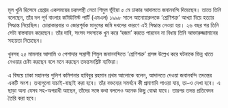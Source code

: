 মূল খুনি হিসেবে গ্রেপ্তার একসময়ের চরমপন্থী নেতা শিমুল ভূঁইয়া ৫ মে ঢাকার আদালতে জবানবন্দি দিয়েছেন। তাতে তিনি বলেছেন, তাঁর দল পূর্ব বাংলার কমিউনিস্ট পার্টি (এমএল) ১৯৯৮ সালে আনোয়ারুলকে ‘শ্রেণিশত্রু’ আখ্যা দিয়ে হত্যার সিদ্ধান্ত নিয়েছিল। চোরাকারবার ও জোরপূর্বক মানুষের জমি দখলের কারণে এই সিদ্ধান্ত নেওয়া হয়। ২৬ বছর পর তিনি সেটা বাস্তবায়ন করেছেন। তাঁর দাবি, সংসদ সদস্যকে খুন করে ‘হজম’ করতে পারবেন না বিধায় তিনি আক্তারুজ্জামানের সহায়তা নিয়েছেন।

খুনসহ ২৫ মামলার আসামি ও পেশাদার সন্ত্রাসী শিমুল জবানবন্দিতে ‘শ্রেণিশত্রু’ প্রসঙ্গ উল্লেখ করে ঘটনাকে ভিন্ন খাতে নেওয়ার চেষ্টা করছেন বলে মনে করছেন তদন্তসংশ্লিষ্ট ব্যক্তিরা।

এ বিষয়ে ঢাকা মহানগর পুলিশ কমিশনার হাবিবুর রহমান প্রথম আলোকে বলেন, আদালতে দেওয়া জবানবন্দি তদন্তের একটি অংশ। তথ্যগুলো যাচাই-বাছাই করা হবে। তাঁর বক্তব্যের সমর্থনে কী প্রমাণাদি পাওয়া যায়, তা–ও দেখা হবে। এ ছাড়া অন্য যেসব সহ-অপরাধী আছেন, তাঁদের সঙ্গে কথা বললেও অনেক কিছু বোঝা যাবে। তারপর তদন্ত প্রতিবেদন তৈরি করা হবে।
